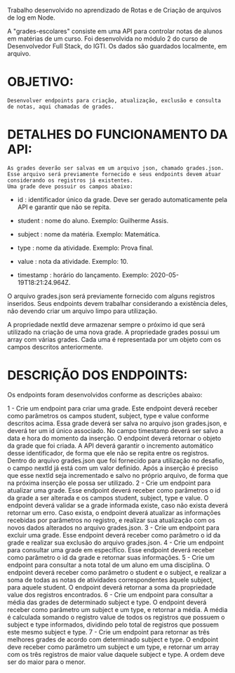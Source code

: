 Trabalho desenvolvido no aprendizado de Rotas e de Criação de arquivos de log em Node.

A "grades-escolares" consiste em uma API para controlar notas de alunos em matérias de um curso. Foi desenvolvida no módulo 2 do curso de Desenvolvedor Full Stack, do IGTI. Os dados são guardados localmente, em arquivo.

# OBJETIVO:

	Desenvolver endpoints para criação, atualização, exclusão e consulta de notas, aqui chamadas de grades.

# DETALHES DO FUNCIONAMENTO DA API:

	As grades deverão ser salvas em um arquivo json, chamado grades.json.
	Esse arquivo será previamente fornecido e seus endpoints devem atuar considerando os registros já existentes.
	Uma grade deve possuir os campos abaixo:
  
  - id : identificador único da grade. Deve ser gerado automaticamente pela API e garantir que não se repita.
  
  - student : nome do aluno. Exemplo: Guilherme Assis.
  
  - subject : nome da matéria. Exemplo: Matemática.
  
  - type : nome da atividade. Exemplo: Prova final.
  
  - value : nota da atividade. Exemplo: 10.
  
  - timestamp : horário do lançamento. Exemplo: 2020-05-19T18:21:24.964Z.
  
  O arquivo grades.json será previamente fornecido com alguns registros inseridos.
  Seus endpoints devem trabalhar considerando a existência deles, não devendo criar um arquivo limpo para utilização.
  
  A propriedade nextId deve armazenar sempre o próximo id que será utilizado na criação de uma nova grade.
  A propriedade grades possui um array com várias grades.
  Cada uma é representada por um objeto com os campos descritos anteriormente.

# DESCRIÇÃO DOS ENDPOINTS:
  
  Os endpoints foram desenvolvidos conforme as descrições abaixo:
  
  1 - Crie um endpoint para criar uma grade. Este endpoint deverá receber como parâmetros os campos student, subject, type e value conforme descritos acima. Essa grade deverá ser salva no arquivo json grades.json, e deverá ter um id único associado. No campo timestamp deverá ser salvo a data e hora do momento da inserção. O endpoint deverá retornar o objeto da grade que foi criada. A API deverá garantir o incremento automático desse identificador, de forma que ele não se repita entre os registros. Dentro do arquivo grades.json que foi fornecido para utilização no desafio, o campo nextId já está com um valor definido. Após a inserção é preciso que esse nextId seja incrementado e salvo no próprio arquivo, de forma que na próxima inserção ele possa ser utilizado.
  2 - Crie um endpoint para atualizar uma grade. Esse endpoint deverá receber como parâmetros o id da grade a ser alterada e os campos student, subject, type e value. O endpoint deverá validar se a grade informada existe, caso não exista deverá retornar um erro. Caso exista, o endpoint deverá atualizar as informações recebidas por parâmetros no registro, e realizar sua atualização com os novos dados alterados no arquivo grades.json.
  3 - Crie um endpoint para excluir uma grade. Esse endpoint deverá receber como parâmetro o id da grade e realizar sua exclusão do arquivo grades.json.
  4 - Crie um endpoint para consultar uma grade em específico. Esse endpoint deverá receber como parâmetro o id da grade e retornar suas informações.
  5 - Crie um endpoint para consultar a nota total de um aluno em uma disciplina. O endpoint deverá receber como parâmetro o student e o subject, e realizar a soma de todas as notas de atividades correspondentes àquele subject, para aquele student. O endpoint deverá retornar a soma da propriedade value dos registros encontrados.
  6 - Crie um endpoint para consultar a média das grades de determinado subject e type. O endpoint deverá receber como parâmetro um subject e um type, e retornar a média. A média é calculada somando o registro value de todos os registros que possuem o subject e type informados, dividindo pelo total de registros que possuem este mesmo subject e type.
  7 - Crie um endpoint para retornar as três melhores grades de acordo com determinado subject e type. O endpoint deve receber como parâmetro um subject e um type, e retornar um array com os três registros de maior value daquele subject e type. A ordem deve ser do maior para o menor.
